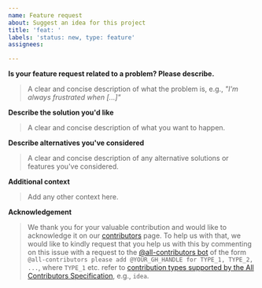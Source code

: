 ```yaml
---
name: Feature request
about: Suggest an idea for this project
title: 'feat: '
labels: 'status: new, type: feature'
assignees: 

---
```


**Is your feature request related to a problem? Please describe.**

> A clear and concise description of what the problem is, e.g., _"I'm always
> frustrated when [...]"_

**Describe the solution you'd like**

> A clear and concise description of what you want to happen.

**Describe alternatives you've considered**

> A clear and concise description of any alternative solutions or features
> you've considered.

**Additional context**

> Add any other context here.

**Acknowledgement**

> We thank you for your valuable contribution and would like to acknowledge it
> on our [contributors][contributors] page. To help us with that, we would like
> to kindly request that you help us with this by commenting on this issue with
> a request to the [@all-contributors bot][all-contributors-bot] of the form
> `@all-contributors please add @YOUR_GH_HANDLE for TYPE_1, TYPE_2, ...`, where
> `TYPE_1` etc. refer to [contribution types supported by the All Contributors
> Specification][all-contributors-types], e.g., `idea`.

[all-contributors-bot]: <https://allcontributors.org/docs/en/bot/overview>
[all-contributors-types]: <https://allcontributors.org/docs/en/emoji-key>
[contributors]: ../../CONTRIBUTORS
